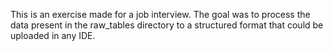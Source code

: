 This is an exercise made for a job interview. 
The goal was to process the data present in the raw_tables directory to a structured format that could be uploaded in any IDE.
